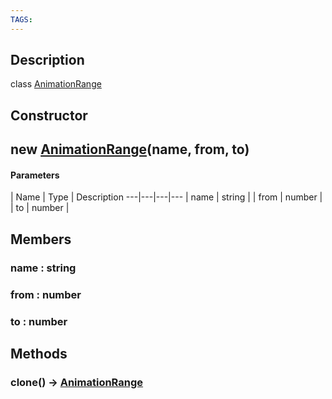 ```yaml
---
TAGS:
---
```

## Description

class [AnimationRange](/classes/3.1/AnimationRange)



## Constructor

## new [AnimationRange](/classes/3.1/AnimationRange)(name, from, to)



#### Parameters
 | Name | Type | Description
---|---|---|---
 | name | string | 
 | from | number | 
 | to | number | 
## Members

### name : string


### from : number


### to : number


## Methods

### clone() &rarr; [AnimationRange](/classes/3.1/AnimationRange)



